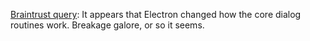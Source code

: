 <a href="https://github.com/scripting/Scripting-News/issues/149">Braintrust query</a>: It appears that Electron changed how the core dialog routines work. Breakage galore, or so it seems. 
